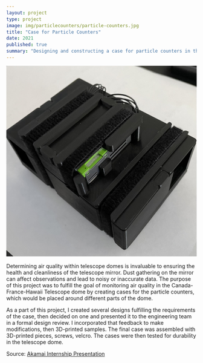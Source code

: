 ```yaml
---
layout: project
type: project
image: img/particlecounters/particle-counters.jpg
title: "Case for Particle Counters"
date: 2021
published: true
summary: "Designing and constructing a case for particle counters in the Canada-France-Hawaii telescope dome. A project I worked on as part of the Akamai summer internship with Canada-France-Hawaii Telescope."
---
```


<img class="img-fluid" src="../img/particlecounter/particle-counters.jpg">

Determining air quality within telescope domes is invaluable to ensuring the health and cleanliness of the telescope mirror. Dust gathering on the mirror can affect observations and lead to noisy or inaccurate data. The purpose of this project was to fulfill the goal of monitoring air quality in the Canada-France-Hawaii Telescope dome by creating cases for the particle counters, which would be placed around different parts of the dome.

As a part of this project, I created several designs fulfilling the requirements of the case, then decided on one and presented it to the engineering team in a formal design review. I incorporated that feedback to make modifications, then 3D-printed samples. The final case was assembled with 3D-printed pieces, screws, velcro. The cases were then tested for durability in the telescope dome.

Source: <a href="../img/particlecounter/akamai-presentation.pdf"><i class="large github icon "></i>Akamai Internship Presentation</a>

